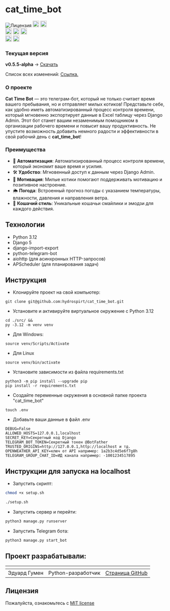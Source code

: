 # cat_time_bot
![Лицензия](https://img.shields.io/github/license/hydrospirt/cat_time_bot)
<a href="https://www.python.org/" style="text-decoration: none;"><img src="https://img.shields.io/badge/Python-3.12.9-blue?style=flat&logo=python&logoColor=ffdd54" height="20" alt="python"></a>
<a href="https://www.djangoproject.com/" style="text-decoration: none;"><img src="https://img.shields.io/badge/Django-5.2.3-blue?style=flat&logo=django" height="20" alt="django"></a>
<br>
<a href="https://github.com/League-Of-Free-Internet/empty_project/branches" style="text-decoration: none;"><img src="https://img.shields.io/github/commit-activity/w/1517mb/cat_time_bot" height="20" alt="commit-activity"></a>
<a href="https://github.com/1517mb/cat_time_bot/branches" style="text-decoration: none;"><img src="https://img.shields.io/github/last-commit/1517mb/cat_time_bot" height="20" alt="last-commit"></a>
<a href="https://github.com/orgs/League-Of-Free-Internet/projects/2" style="text-decoration: none;"><img src="https://img.shields.io/github/issues/1517mb/cat_time_bot" height="20" alt="issues"></a>
<br>
<img src="https://img.shields.io/github/repo-size/1517mb/cat_time_bot" height="20" alt="repo-size">
    <img src="https://img.shields.io/github/languages/code-size/1517mb/cat_time_bot" height="20" alt="code-size">

### Текущая версия

**v0.5.5-alpha** -> [Скачать](https://github.com/1517mb/cat_time_bot/releases/tag/v0.5.5-alpha)

Список всех изменений: [Ссылка.](https://github.com/1517mb/cat_time_bot/blob/master/CHANGE_LIST.md)

### О проекте
**Cat Time Bot** — это телеграм-бот, который не только считает время вашего пребывания, но и отправляет милых котиков! Представьте себе, как удобно иметь автоматизированный процесс контроля времени, который мгновенно экспортирует данные в Excel таблицу через Django Admin. Этот бот станет вашим незаменимым помощником в организации рабочего времени и повысит вашу продуктивность. Не упустите возможность добавить немного радости и эффективности в свой рабочий день с **cat_time_bot**!

### Преимущества

- 🤖 **Автоматизация**: Автоматизированный процесс контроля времени, который экономит ваше время и усилия.
- 🛠️ **Удобство**: Мгновенный доступ к данным через Django Admin.
- 💪 **Мотивация**: Милые котики помогают поддерживать мотивацию и позитивное настроение.
- 🌦️ **Погода**: Встроенный прогноз погоды с указанием температуры, влажности, давления и направления ветра.
- 🐾 **Кошачий стиль**: Уникальные кошачьи смайлики и эмодзи для каждого действия.

## Технологии
- Python 3.12
- Django 5
- django-import-export
- python-telegram-bot
- aiohttp (для асинхронных HTTP-запросов)
- APScheduler (для планирования задач)

## Инструкция

- Клонируйте проект на свой компьютер:
```
git clone git@github.com:hydrospirt/cat_time_bot.git
```
- Установите и активируйте виртуальное окружение c Python 3.12
```
cd ./src/ &&
py -3.12 -m venv venv
```
- Для Windows:
```
source venv/Scripts/Activate
```
- Для Linux
```
source venv/bin/activate
```
- Установите зависимости из файла requirements.txt
```
python3 -m pip install --upgrade pip
pip install -r requirements.txt
```
- Создайте переменные окружения в основной папке проекта "cat_time_bot"
```
touch .env
```
- Добавьте ваши данные в файл .env
```
DEBUG=False
ALLOWED_HOSTS=127.0.0.1,localhost
SECRET_KEY=Секретный код Django
TELEGRAM_BOT_TOKEN=Секретный токен @BotFather
TRUSTED_ORIGINS=http://127.0.0.1,http://localhost и тд.
OPENWEATHER_API_KEY=ключ от API например: 1a2b3c4d5e6f7g8h
TELEGRAM_GROUP_CHAT_ID=ИД канала например: -1001234517895
```
## Инструкции для запуска на localhost
- Запустить скрипт:
```bash
chmod +x setup.sh

./setup.sh
```
- Запустить сервер и перейти:
```bash
python3 manage.py runserver
```
- Запустить Telegram бота:
```bash
python3 manage.py start_bot
```

## Проект разрабатывали:
| <!-- --> | <!-- -->      | <!-- -->    |
|----------|---------------|-------------|
| Эдуард Гумен | Python-разработчик | [Cтраница GitHub](https://github.com/hydrospirt) |


## Лицензия

Пожалуйста, ознакомьтесь с [MIT license](https://github.com/hydrospirt/cat_time_bot?tab=MIT-1-ov-file)
